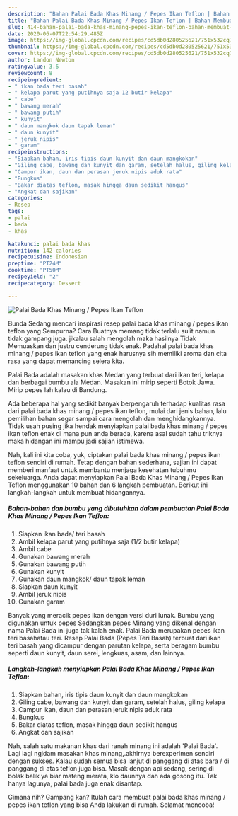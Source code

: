 ```yaml
---
description: "Bahan Palai Bada Khas Minang / Pepes Ikan Teflon | Bahan Membuat Palai Bada Khas Minang / Pepes Ikan Teflon Yang Enak Dan Mudah"
title: "Bahan Palai Bada Khas Minang / Pepes Ikan Teflon | Bahan Membuat Palai Bada Khas Minang / Pepes Ikan Teflon Yang Enak Dan Mudah"
slug: 414-bahan-palai-bada-khas-minang-pepes-ikan-teflon-bahan-membuat-palai-bada-khas-minang-pepes-ikan-teflon-yang-enak-dan-mudah
date: 2020-06-07T22:54:29.485Z
image: https://img-global.cpcdn.com/recipes/cd5db0d280525621/751x532cq70/palai-bada-khas-minang-pepes-ikan-teflon-foto-resep-utama.jpg
thumbnail: https://img-global.cpcdn.com/recipes/cd5db0d280525621/751x532cq70/palai-bada-khas-minang-pepes-ikan-teflon-foto-resep-utama.jpg
cover: https://img-global.cpcdn.com/recipes/cd5db0d280525621/751x532cq70/palai-bada-khas-minang-pepes-ikan-teflon-foto-resep-utama.jpg
author: Landon Newton
ratingvalue: 3.6
reviewcount: 8
recipeingredient:
- " ikan bada teri basah"
- " kelapa parut yang putihnya saja 12 butir kelapa"
- " cabe"
- " bawang merah"
- " bawang putih"
- " kunyit"
- " daun mangkok daun tapak leman"
- " daun kunyit"
- " jeruk nipis"
- " garam"
recipeinstructions:
- "Siapkan bahan, iris tipis daun kunyit dan daun mangkokan"
- "Giling cabe, bawang dan kunyit dan garam, setelah halus, giling kelapa"
- "Campur ikan, daun dan perasan jeruk nipis aduk rata"
- "Bungkus"
- "Bakar diatas teflon, masak hingga daun sedikit hangus"
- "Angkat dan sajikan"
categories:
- Resep
tags:
- palai
- bada
- khas

katakunci: palai bada khas 
nutrition: 142 calories
recipecuisine: Indonesian
preptime: "PT24M"
cooktime: "PT50M"
recipeyield: "2"
recipecategory: Dessert

---
```



![Palai Bada Khas Minang / Pepes Ikan Teflon](https://img-global.cpcdn.com/recipes/cd5db0d280525621/751x532cq70/palai-bada-khas-minang-pepes-ikan-teflon-foto-resep-utama.jpg)

Bunda Sedang mencari inspirasi resep palai bada khas minang / pepes ikan teflon yang Sempurna? Cara Buatnya memang tidak terlalu sulit namun tidak gampang juga. jikalau salah mengolah maka hasilnya Tidak Memuaskan dan justru cenderung tidak enak. Padahal palai bada khas minang / pepes ikan teflon yang enak harusnya sih memiliki aroma dan cita rasa yang dapat memancing selera kita.

Palai Bada adalah masakan khas Medan yang terbuat dari ikan teri, kelapa dan berbagai bumbu ala Medan. Masakan ini mirip seperti Botok Jawa. Mirip pepes lah kalau di Bandung.

Ada beberapa hal yang sedikit banyak berpengaruh terhadap kualitas rasa dari palai bada khas minang / pepes ikan teflon, mulai dari jenis bahan, lalu pemilihan bahan segar sampai cara mengolah dan menghidangkannya. Tidak usah pusing jika hendak menyiapkan palai bada khas minang / pepes ikan teflon enak di mana pun anda berada, karena asal sudah tahu triknya maka hidangan ini mampu jadi sajian istimewa.


Nah, kali ini kita coba, yuk, ciptakan palai bada khas minang / pepes ikan teflon sendiri di rumah. Tetap dengan bahan sederhana, sajian ini dapat memberi manfaat untuk membantu menjaga kesehatan tubuhmu sekeluarga. Anda dapat menyiapkan Palai Bada Khas Minang / Pepes Ikan Teflon menggunakan 10 bahan dan 6 langkah pembuatan. Berikut ini langkah-langkah untuk membuat hidangannya.

<!--inarticleads1-->

##### Bahan-bahan dan bumbu yang dibutuhkan dalam pembuatan Palai Bada Khas Minang / Pepes Ikan Teflon:

1. Siapkan  ikan bada/ teri basah
1. Ambil  kelapa parut yang putihnya saja (1/2 butir kelapa)
1. Ambil  cabe
1. Gunakan  bawang merah
1. Gunakan  bawang putih
1. Gunakan  kunyit
1. Gunakan  daun mangkok/ daun tapak leman
1. Siapkan  daun kunyit
1. Ambil  jeruk nipis
1. Gunakan  garam


Banyak yang meracik pepes ikan dengan versi duri lunak. Bumbu yang digunakan untuk pepes Sedangkan pepes Minang yang dikenal dengan nama Palai Bada ini juga tak kalah enak. Palai Bada merupakan pepes ikan teri basahatau teri. Resep Palai Bada (Pepes Teri Basah) terbuat dari ikan teri basah yang dicampur dengan parutan kelapa, serta beragam bumbu seperti daun kunyit, daun serei, lengkuas, asam, dan lainnya. 

<!--inarticleads2-->

##### Langkah-langkah menyiapkan Palai Bada Khas Minang / Pepes Ikan Teflon:

1. Siapkan bahan, iris tipis daun kunyit dan daun mangkokan
1. Giling cabe, bawang dan kunyit dan garam, setelah halus, giling kelapa
1. Campur ikan, daun dan perasan jeruk nipis aduk rata
1. Bungkus
1. Bakar diatas teflon, masak hingga daun sedikit hangus
1. Angkat dan sajikan


Nah, salah satu makanan khas dari ranah minang ini adalah &#39;Palai Bada&#39;. Lagi lagi ngidam masakan khas minang,.akhirnya berexperimen sendiri dengan sukses. Kalau sudah semua bisa lanjut di panggang di atas bara / di panggang di atas teflon juga bisa. Masak dengan api sedang, sering di bolak balik ya biar mateng merata, klo daunnya dah ada gosong itu. Tak hanya lagunya, palai bada juga enak disantap. 

Gimana nih? Gampang kan? Itulah cara membuat palai bada khas minang / pepes ikan teflon yang bisa Anda lakukan di rumah. Selamat mencoba!
